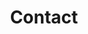 ---
title: "Contact"
description : "Contactez-nous!"

content:
  help_us: "Aidez-nous à construire la plateforme en devenant l’un des pionniers de Toha. Soyez les premiers à la tester !"
  beta_tester: "Pour ce faire, rien de plus simple, indiquez votre adresse mail juste ici :"
    
draft: false
---
